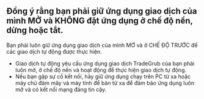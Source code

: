 
## Đồng ý rằng bạn phải giữ ứng dụng giao dịch của mình MỞ và KHÔNG đặt ứng dụng ở chế độ nền, dừng hoặc tắt.

Bạn phải luôn giữ ứng dụng giao dịch của mình MỞ và ở CHẾ ĐỘ TRƯỚC để các giao dịch tự động được thực hiện.
- Giao dịch tự động yêu cầu ứng dụng giao dịch TradeGrub của bạn phải luôn mở, ở chế độ nền và hoạt động để thực hiện giao dịch tự động.
- Nếu bạn gặp sự cố kết nối, hãy giữ ứng dụng chạy trên PC từ xa hoặc máy chủ đám mây và máy tính để bàn từ xa để đảm bảo ứng dụng luôn mở và có kết nối mạng đáng tin cậy.

